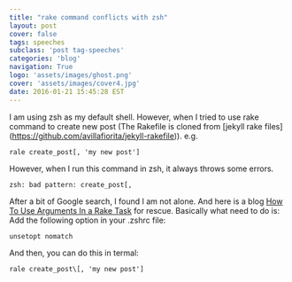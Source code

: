 ```yaml
---
title: "rake command conflicts with zsh"
layout: post
cover: false
tags: speeches
subclass: 'post tag-speeches'
categories: 'blog'
navigation: True
logo: 'assets/images/ghost.png'
cover: 'assets/images/cover4.jpg'
date: 2016-01-21 15:45:28 EST
---
```


I am using zsh as my default shell. However, when I tried to use rake command to create new post (The Rakefile is cloned from [jekyll rake files] (https://github.com/avillafiorita/jekyll-rakefile)). e.g. 

```
rale create_post[, 'my new post']
```

However, when I run this command in zsh, it always throws some errors. 

```
zsh: bad pattern: create_post[,
```

After a bit of Google search, I found I am not alone. And here is a blog [How To Use Arguments In a Rake Task](https://robots.thoughtbot.com/how-to-use-arguments-in-a-rake-task) for rescue. Basically what need to do is:
Add the following option in your .zshrc file:

```
unsetopt nomatch
```

And then, you can do this in termal:

```
rale create_post\[, 'my new post']
```



